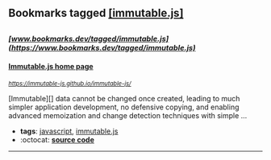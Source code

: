 ## Bookmarks tagged [[immutable.js]](https://www.bookmarks.dev/search?q=[immutable.js])

_<sup><sup>[www.bookmarks.dev/tagged/immutable.js](https://www.bookmarks.dev/tagged/immutable.js)</sup></sup>_
---
#### [Immutable.js home page](https://immutable-js.github.io/immutable-js/)
_<sup>https://immutable-js.github.io/immutable-js/</sup>_

[Immutable][] data cannot be changed once created, leading to much simpler
application development, no defensive copying, and enabling advanced memoization
and change detection techniques with simple ...
* **tags**: [javascript](../tagged/javascript.md), [immutable.js](../tagged/immutable.js.md)
* :octocat: **[source code](https://github.com/immutable-js/immutable-js)**
---
